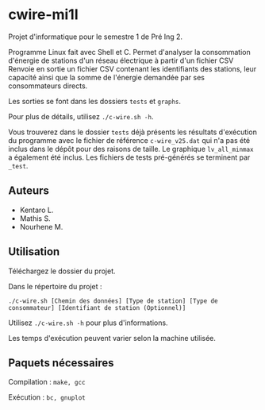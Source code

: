 # cwire-mi1I

Projet d'informatique pour le semestre 1 de Pré Ing 2.

Programme Linux fait avec Shell et C.
Permet d'analyser la consommation d'énergie de stations d'un réseau électrique à partir d'un fichier CSV
Renvoie en sortie un fichier CSV contenant les identifiants des stations, leur capacité ainsi que la somme
de l'énergie demandée par ses consommateurs directs.

Les sorties se font dans les dossiers `tests` et `graphs`.

Pour plus de détails, utilisez `./c-wire.sh -h`.

Vous trouverez dans le dossier `tests` déjà présents les résultats d'exécution du programme
avec le fichier de référence `c-wire_v25.dat` qui n'a pas été inclus dans le dépôt
pour des raisons de taille. Le graphique `lv_all_minmax` a également été inclus.
Les fichiers de tests pré-générés se terminent par `_test`.

## Auteurs

- Kentaro L.
- Mathis S.
- Nourhene M.

## Utilisation

Téléchargez le dossier du projet.

Dans le répertoire du projet :

```./c-wire.sh [Chemin des données] [Type de station] [Type de consommateur] [Identifiant de station (Optionnel)]```

Utilisez `./c-wire.sh -h` pour plus d'informations.

Les temps d'exécution peuvent varier selon la machine utilisée.

## Paquets nécessaires

Compilation : `make, gcc`

Exécution : `bc, gnuplot`
